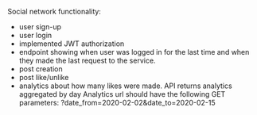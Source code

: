 Social network functionality:

- user sign-up
- user login
- implemented JWT authorization
- endpoint showing when user was logged in for the last time and when they made the last request to the service.
- post creation
- post like/unlike
- analytics about how many likes were made. API returns analytics aggregated by day
Analytics url should have the following GET parameters: ?date_from=2020-02-02&date_to=2020-02-15
